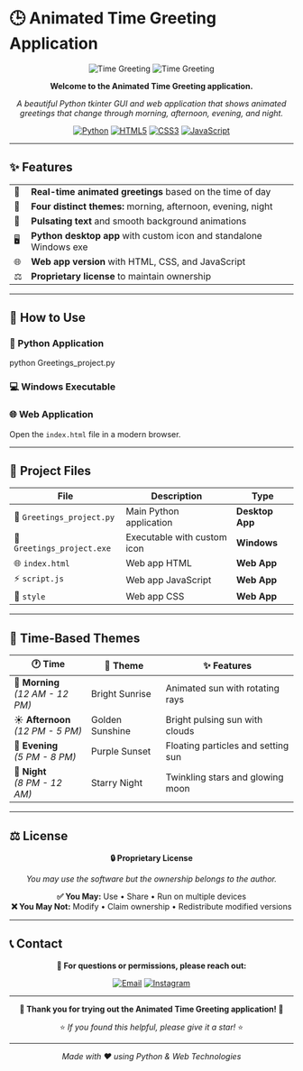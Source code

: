 # 🕒 Animated Time Greeting Application

<div align="center">

![Time Greeting](https://img.shields.io/badge/🌅%20Morning-🌞%20Afternoon-blue?style=for-the-badge)
![Time Greeting](https://img.shields.io/badge/🌆%20Evening-🌙%20Night-purple?style=for-the-badge)

**Welcome to the Animated Time Greeting application.**

*A beautiful Python tkinter GUI and web application that shows animated greetings that change through morning, afternoon, evening, and night.*

[![Python](https://img.shields.io/badge/Python-3.6+-3776ab?style=for-the-badge&logo=python&logoColor=white)](https://python.org)
[![HTML5](https://img.shields.io/badge/HTML5-E34F26?style=for-the-badge&logo=html5&logoColor=white)](https://developer.mozilla.org/en-US/docs/Web/HTML)
[![CSS3](https://img.shields.io/badge/CSS3-1572B6?style=for-the-badge&logo=css3&logoColor=white)](https://developer.mozilla.org/en-US/docs/Web/CSS)
[![JavaScript](https://img.shields.io/badge/JavaScript-F7DF1E?style=for-the-badge&logo=javascript&logoColor=black)](https://developer.mozilla.org/en-US/docs/Web/JavaScript)

</div>

---

## ✨ Features

<table>
<tr>
<td>🌅</td>
<td><strong>Real-time animated greetings</strong> based on the time of day</td>
</tr>
<tr>
<td>🎨</td>
<td><strong>Four distinct themes:</strong> morning, afternoon, evening, night</td>
</tr>
<tr>
<td>💫</td>
<td><strong>Pulsating text</strong> and smooth background animations</td>
</tr>
<tr>
<td>🖥️</td>
<td><strong>Python desktop app</strong> with custom icon and standalone Windows exe</td>
</tr>
<tr>
<td>🌐</td>
<td><strong>Web app version</strong> with HTML, CSS, and JavaScript</td>
</tr>
<tr>
<td>⚖️</td>
<td><strong>Proprietary license</strong> to maintain ownership</td>
</tr>
</table>

---

## 🚀 How to Use

### 🐍 Python Application
python Greetings_project.py

### 💻 Windows Executable

### 🌐 Web Application
Open the `index.html` file in a modern browser.

---

## 📁 Project Files

<div align="center">

| File | Description | Type |
|------|-------------|------|
| 🐍 `Greetings_project.py` | Main Python application | **Desktop App** |
| 📱 `Greetings_project.exe` | Executable with custom icon | **Windows** |
| 🌐 `index.html` | Web app HTML | **Web App** |
| ⚡ `script.js` | Web app JavaScript | **Web App** |
| 🎨 `style` | Web app CSS | **Web App** |

</div>

---

## 🌈 Time-Based Themes

<div align="center">

| 🕐 Time | 🎨 Theme | ✨ Features |
|---------|----------|-------------|
| 🌅 **Morning** <br> *(12 AM - 12 PM)* | Bright Sunrise | Animated sun with rotating rays |
| ☀️ **Afternoon** <br> *(12 PM - 5 PM)* | Golden Sunshine | Bright pulsing sun with clouds |
| 🌆 **Evening** <br> *(5 PM - 8 PM)* | Purple Sunset | Floating particles and setting sun |
| 🌙 **Night** <br> *(8 PM - 12 AM)* | Starry Night | Twinkling stars and glowing moon |

</div>

---

## ⚖️ License

<div align="center">

**🔒 Proprietary License**

*You may use the software but the ownership belongs to the author.*

**✅ You May:** Use • Share • Run on multiple devices  
**❌ You May Not:** Modify • Claim ownership • Redistribute modified versions

</div>

---

## 📞 Contact

<div align="center">

**📧 For questions or permissions, please reach out:**

[![Email](https://img.shields.io/badge/Email-D14836?style=for-the-badge&logo=gmail&logoColor=white)](sourabhdhara2020@gmail.com)
[![Instagram](https://img.shields.io/badge/Instagram-E4405F?style=for-the-badge&logo=instagram&logoColor=white)](https://instagram.com/Sourabh_dhara)


</div>

---

<div align="center">

**🎉 Thank you for trying out the Animated Time Greeting application! 🎉**

⭐ *If you found this helpful, please give it a star!* ⭐

---

*Made with ❤️ using Python & Web Technologies*

</div>

